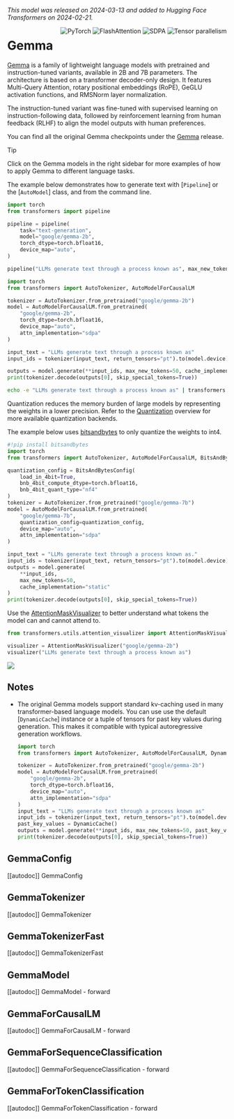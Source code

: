 
<!--Copyright 2025 The HuggingFace Team. All rights reserved.

Licensed under the Apache License, Version 2.0 (the "License"); you may not use this file except in compliance with
the License. You may obtain a copy of the License at

http://www.apache.org/licenses/LICENSE-2.0

Unless required by applicable law or agreed to in writing, software distributed under the License is distributed on
an "AS IS" BASIS, WITHOUT WARRANTIES OR CONDITIONS OF ANY KIND, either express or implied. See the License for the
specific language governing permissions and limitations under the License.

⚠️ Note that this file is in Markdown but contain specific syntax for our doc-builder (similar to MDX) that may not be
rendered properly in your Markdown viewer.

-->
*This model was released on 2024-03-13 and added to Hugging Face Transformers on 2024-02-21.*

<div style="float: right;">
    <div class="flex flex-wrap space-x-1">
        <img alt="PyTorch" src="https://img.shields.io/badge/PyTorch-DE3412?style=flat&logo=pytorch&logoColor=white">
        <img alt="FlashAttention" src="https://img.shields.io/badge/%E2%9A%A1%EF%B8%8E%20FlashAttention-eae0c8?style=flat">
        <img alt="SDPA" src="https://img.shields.io/badge/SDPA-DE3412?style=flat&logo=pytorch&logoColor=white">
        <img alt="Tensor parallelism" src="https://img.shields.io/badge/Tensor%20parallelism-06b6d4?style=flat&logoColor=white">
    </div>
</div>

# Gemma

[Gemma](https://huggingface.co/papers/2403.08295) is a family of lightweight language models with pretrained and instruction-tuned variants, available in 2B and 7B parameters. The architecture is based on a transformer decoder-only design. It features Multi-Query Attention, rotary positional embeddings (RoPE), GeGLU activation functions, and RMSNorm layer normalization.

The instruction-tuned variant was fine-tuned with supervised learning on instruction-following data, followed by reinforcement learning from human feedback (RLHF) to align the model outputs with human preferences.

You can find all the original Gemma checkpoints under the [Gemma](https://huggingface.co/collections/google/gemma-release-65d5efbccdbb8c4202ec078b) release.


> [!TIP]
> Click on the Gemma models in the right sidebar for more examples of how to apply Gemma to different language tasks.

The example below demonstrates how to generate text with [`Pipeline`] or the [`AutoModel`] class, and from the command line.

<hfoptions id="usage">
<hfoption id="Pipeline">

```py
import torch
from transformers import pipeline

pipeline = pipeline(
    task="text-generation",
    model="google/gemma-2b",
    torch_dtype=torch.bfloat16,
    device_map="auto",
)

pipeline("LLMs generate text through a process known as", max_new_tokens=50)
```

</hfoption>
<hfoption id="AutoModel">

```py
import torch
from transformers import AutoTokenizer, AutoModelForCausalLM

tokenizer = AutoTokenizer.from_pretrained("google/gemma-2b")
model = AutoModelForCausalLM.from_pretrained(
    "google/gemma-2b",
    torch_dtype=torch.bfloat16,
    device_map="auto",
    attn_implementation="sdpa"
)

input_text = "LLMs generate text through a process known as"
input_ids = tokenizer(input_text, return_tensors="pt").to(model.device)

outputs = model.generate(**input_ids, max_new_tokens=50, cache_implementation="static")
print(tokenizer.decode(outputs[0], skip_special_tokens=True))
```

</hfoption>
<hfoption id="transformers CLI">

```bash
echo -e "LLMs generate text through a process known as" | transformers run --task text-generation --model google/gemma-2b --device 0
```

</hfoption>
</hfoptions>

Quantization reduces the memory burden of large models by representing the weights in a lower precision. Refer to the [Quantization](../quantization/overview) overview for more available quantization backends.

The example below uses [bitsandbytes](../quantization/bitsandbytes) to only quantize the weights to int4.

```py
#!pip install bitsandbytes
import torch
from transformers import AutoTokenizer, AutoModelForCausalLM, BitsAndBytesConfig

quantization_config = BitsAndBytesConfig(
    load_in_4bit=True,
    bnb_4bit_compute_dtype=torch.bfloat16,
    bnb_4bit_quant_type="nf4"
)
tokenizer = AutoTokenizer.from_pretrained("google/gemma-7b")
model = AutoModelForCausalLM.from_pretrained(
    "google/gemma-7b",
    quantization_config=quantization_config,
    device_map="auto",
    attn_implementation="sdpa"
)

input_text = "LLMs generate text through a process known as."
input_ids = tokenizer(input_text, return_tensors="pt").to(model.device)
outputs = model.generate(
    **input_ids,
    max_new_tokens=50,
    cache_implementation="static"
)
print(tokenizer.decode(outputs[0], skip_special_tokens=True))
```

Use the [AttentionMaskVisualizer](https://github.com/huggingface/transformers/blob/beb9b5b02246b9b7ee81ddf938f93f44cfeaad19/src/transformers/utils/attention_visualizer.py#L139) to better understand what tokens the model can and cannot attend to.

```py
from transformers.utils.attention_visualizer import AttentionMaskVisualizer

visualizer = AttentionMaskVisualizer("google/gemma-2b")
visualizer("LLMs generate text through a process known as")
```

<div class="flex justify-center">
    <img src="https://huggingface.co/datasets/huggingface/documentation-images/resolve/main/transformers/model_doc/gemma-attn-mask.png"/>
</div>

## Notes

- The original Gemma models support standard kv-caching used in many transformer-based language models. You can use use the default [`DynamicCache`] instance or a tuple of tensors for past key values during generation. This makes it compatible with typical autoregressive generation workflows.

   ```py
   import torch
   from transformers import AutoTokenizer, AutoModelForCausalLM, DynamicCache

   tokenizer = AutoTokenizer.from_pretrained("google/gemma-2b")
   model = AutoModelForCausalLM.from_pretrained(
       "google/gemma-2b",
       torch_dtype=torch.bfloat16,
       device_map="auto",
       attn_implementation="sdpa"
   )
   input_text = "LLMs generate text through a process known as"
   input_ids = tokenizer(input_text, return_tensors="pt").to(model.device)
   past_key_values = DynamicCache()
   outputs = model.generate(**input_ids, max_new_tokens=50, past_key_values=past_key_values)
   print(tokenizer.decode(outputs[0], skip_special_tokens=True))
   ```

## GemmaConfig

[[autodoc]] GemmaConfig

## GemmaTokenizer

[[autodoc]] GemmaTokenizer


## GemmaTokenizerFast

[[autodoc]] GemmaTokenizerFast

## GemmaModel

[[autodoc]] GemmaModel
    - forward

## GemmaForCausalLM

[[autodoc]] GemmaForCausalLM
    - forward

## GemmaForSequenceClassification

[[autodoc]] GemmaForSequenceClassification
    - forward

## GemmaForTokenClassification

[[autodoc]] GemmaForTokenClassification
    - forward

